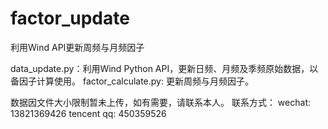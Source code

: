 # factor_update
利用Wind API更新周频与月频因子

data_update.py：利用Wind Python API，更新日频、月频及季频原始数据，以备因子计算使用。
factor_calculate.py: 更新周频与月频因子。

数据因文件大小限制暂未上传，如有需要，请联系本人。
联系方式：
wechat:     13821369426
tencent qq:   450359526
